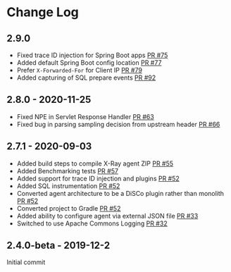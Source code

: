 # Change Log

## 2.9.0
* Fixed trace ID injection for Spring Boot apps [PR #75](https://github.com/aws/aws-xray-java-agent/pull/75)
* Added default Spring Boot config location [PR #77](https://github.com/aws/aws-xray-java-agent/pull/77)
* Prefer `X-Forwarded-For` for Client IP [PR #79](https://github.com/aws/aws-xray-java-agent/pull/79)
* Added capturing of SQL prepare events [PR #92](https://github.com/aws/aws-xray-java-agent/pull/92)

## 2.8.0 - 2020-11-25
* Fixed NPE in Servlet Response Handler [PR #63](https://github.com/aws/aws-xray-java-agent/pull/63)
* Fixed bug in parsing sampling decision from upstream header [PR #66](https://github.com/aws/aws-xray-java-agent/pull/66)

## 2.7.1 - 2020-09-03
* Added build steps to compile X-Ray agent ZIP [PR #55](https://github.com/aws/aws-xray-java-agent/pull/55)
* Added Benchmarking tests [PR #57](https://github.com/aws/aws-xray-java-agent/pull/57)
* Added support for trace ID injection and plugins [PR #52](https://github.com/aws/aws-xray-java-agent/pull/52)
* Added SQL instrumentation [PR #52](https://github.com/aws/aws-xray-java-agent/pull/52)
* Converted agent architecture to be a DiSCo plugin rather than monolith [PR #52](https://github.com/aws/aws-xray-java-agent/pull/52)
* Converted project to Gradle [PR #52](https://github.com/aws/aws-xray-java-agent/pull/52)
* Added ability to configure agent via external JSON file [PR #33](https://github.com/aws/aws-xray-java-agent/pull/33)
* Switched to use Apache Commons Logging [PR #32](https://github.com/aws/aws-xray-java-agent/pull/32)

## 2.4.0-beta - 2019-12-2
Initial commit